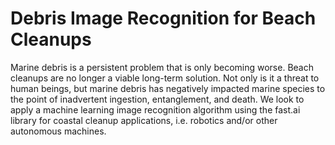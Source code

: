 # Debris Image Recognition for Beach Cleanups

Marine debris is a persistent problem that is only becoming worse. Beach cleanups are no longer a viable long-term solution. Not only is it a threat to human beings, but marine debris has negatively impacted marine species to the point of inadvertent ingestion, entanglement, and death. 
We look to apply a machine learning image recognition algorithm using the fast.ai library for coastal cleanup applications, i.e. robotics and/or other autonomous machines.

